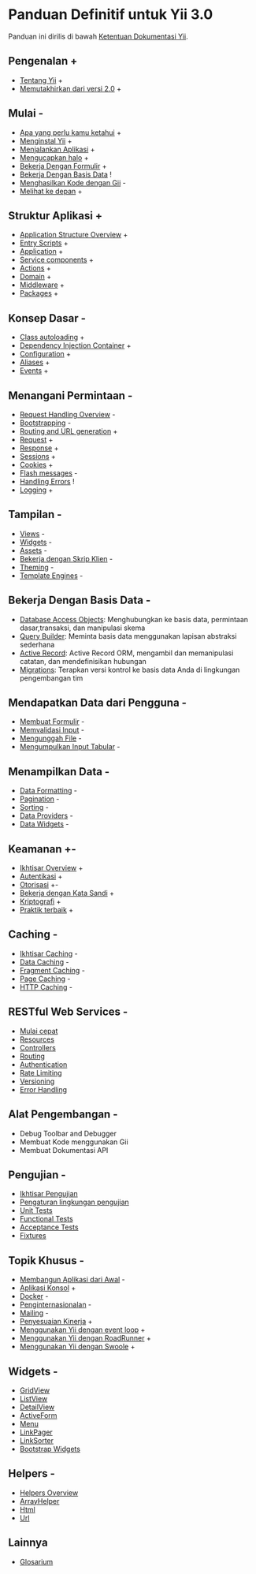 # Panduan Definitif untuk Yii 3.0

Panduan ini dirilis di bawah [Ketentuan Dokumentasi Yii](https://www.yiiframework.com/doc/terms/).

Pengenalan +
------------

* [Tentang Yii](intro/what-is-yii.md) +
* [Memutakhirkan dari versi 2.0](intro/upgrade-from-v2.md) +


Mulai -
---------------

* [Apa yang perlu kamu ketahui](start/prerequisites.md) +
* [Menginstal Yii](start/installation.md) +
* [Menjalankan Aplikasi](start/workflow.md) +
* [Mengucapkan halo](start/hello.md) +
* [Bekerja Dengan Formulir](start/forms.md) +
* [Bekerja Dengan Basis Data](start/databases.md) !
* [Menghasilkan Kode dengan Gii](start/gii.md) -
* [Melihat ke depan](start/looking-ahead.md) +


Struktur Aplikasi +
---------------------

* [Application Structure Overview](structure/overview.md) +
* [Entry Scripts](structure/entry-script.md) +
* [Application](structure/application.md) +
* [Service components](structure/service.md) +
* [Actions](structure/action.md) +
* [Domain](structure/domain.md) +
* [Middleware](structure/middleware.md) +
* [Packages](structure/package.md) +

Konsep Dasar -
------------

* [Class autoloading](concept/autoloading.md) +
* [Dependency Injection Container](concept/di-container.md) +
* [Configuration](concept/configuration.md) +
* [Aliases](concept/aliases.md) +
* [Events](concept/events.md) +

Menangani Permintaan -
-----------------

* [Request Handling Overview](runtime/overview.md) -
* [Bootstrapping](runtime/bootstrapping.md) -
* [Routing and URL generation](runtime/routing.md) +
* [Request](runtime/request.md) +
* [Response](runtime/response.md) +
* [Sessions](runtime/sessions.md) +
* [Cookies](runtime/cookies.md) +
* [Flash messages](runtime/flash-messages.md) -
* [Handling Errors](runtime/handling-errors.md) !
* [Logging](runtime/logging.md) +

Tampilan -
-----

* [Views](views/view.md) -
* [Widgets](views/widget.md) -
* [Assets](views/asset.md) -
* [Bekerja dengan Skrip Klien](views/client-scripts.md) -
* [Theming](views/theming.md) -
* [Template Engines](views/template-engines.md) -


Bekerja Dengan Basis Data -
----------------------

* [Database Access Objects](db-dao.md): Menghubungkan ke basis data, permintaan dasar,transaksi, dan manipulasi skema
* [Query Builder](db-query-builder.md): Meminta basis data menggunakan lapisan abstraksi sederhana
* [Active Record](db-active-record.md): Active Record ORM, mengambil dan memanipulasi catatan, dan mendefinisikan hubungan
* [Migrations](db-migrations.md): Terapkan versi kontrol ke basis data Anda di lingkungan pengembangan tim

Mendapatkan Data dari Pengguna -
-----------------------

* [Membuat Formulir](input/forms.md) -
* [Memvalidasi Input](input/validation.md) -
* [Mengunggah File](input/file-upload.md) -
* [Mengumpulkan Input Tabular](input/tabular-input.md) -


Menampilkan Data -
---------------

* [Data Formatting](output/formatting.md) -
* [Pagination](output/pagination.md) -
* [Sorting](output/sorting.md) -
* [Data Providers](output/data-providers.md) -
* [Data Widgets](output/data-widgets.md) -

Keamanan +-
--------

* [Ikhtisar Overview](security/overview.md) +
* [Autentikasi](security/authentication.md) +
* [Otorisasi](security/authorization.md) +-
* [Bekerja dengan Kata Sandi](security/passwords.md) +
* [Kriptografi](security/cryptography.md) +
* [Praktik terbaik](security/best-practices.md) +


Caching -
-------

* [Ikhtisar Caching](caching/overview.md) -
* [Data Caching](caching/data.md) -
* [Fragment Caching](caching/fragment.md) -
* [Page Caching](caching/page.md) -
* [HTTP Caching](caching/http.md) -


RESTful Web Services -
--------------------

* [Mulai cepat](rest/quick-start.md)
* [Resources](rest/resources.md)
* [Controllers](rest/controllers.md)
* [Routing](rest/routing.md)
* [Authentication](rest/authentication.md)
* [Rate Limiting](rest/rate-limiting.md)
* [Versioning](rest/versioning.md)
* [Error Handling](rest/error-handling.md)

Alat Pengembangan -
-----------------

* Debug Toolbar and Debugger
* Membuat Kode menggunakan Gii
* Membuat Dokumentasi API


Pengujian -
-------

* [Ikhtisar Pengujian](testing/overview.md)
* [Pengaturan lingkungan pengujian](testing/environment-setup.md)
* [Unit Tests](testing/unit.md)
* [Functional Tests](testing/functional.md)
* [Acceptance Tests](testing/acceptance.md)
* [Fixtures](testing/fixtures.md)


Topik Khusus -
--------------

* [Membangun Aplikasi dari Awal](tutorial/start-from-scratch.md) -
* [Aplikasi Konsol](tutorial/console-applications.md) +
* [Docker](tutorial/docker.md) -
* [Penginternasionalan](tutorial/i18n.md) -
* [Mailing](tutorial/mailing.md) -
* [Penyesuaian Kinerja](tutorial/performance-tuning.md) +
* [Menggunakan Yii dengan event loop](tutorial/using-with-event-loop.md) +
* [Menggunakan Yii dengan RoadRunner](tutorial/using-yii-with-roadrunner.md) +
* [Menggunakan Yii dengan Swoole](using-yii-with-swoole.md) +

Widgets -
-------

* [GridView](https://www.yiiframework.com/doc-2.0/yii-grid-gridview.html)
* [ListView](https://www.yiiframework.com/doc-2.0/yii-widgets-listview.html)
* [DetailView](https://www.yiiframework.com/doc-2.0/yii-widgets-detailview.html)
* [ActiveForm](https://www.yiiframework.com/doc-2.0/guide-input-forms.html#activerecord-based-forms-activeform)
* [Menu](https://www.yiiframework.com/doc-2.0/yii-widgets-menu.html)
* [LinkPager](https://www.yiiframework.com/doc-2.0/yii-widgets-linkpager.html)
* [LinkSorter](https://www.yiiframework.com/doc-2.0/yii-widgets-linksorter.html)
* [Bootstrap Widgets](https://www.yiiframework.com/extension/yiisoft/yii2-bootstrap/doc/guide)


Helpers -
-------

* [Helpers Overview](helper-overview.md)
* [ArrayHelper](helper/array.md)
* [Html](helper-html.md)
* [Url](helper-url.md)

Lainnya
------

* [Glosarium](glossary.md)
